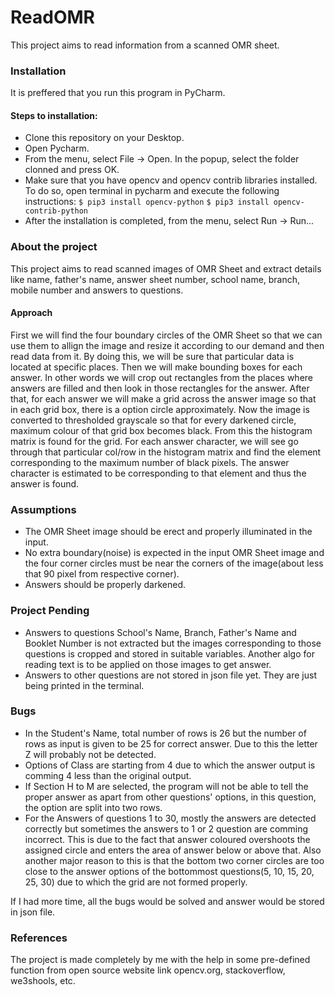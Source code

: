 # ReadOMR

This project aims to read information from a scanned OMR sheet.


### Installation

It is preffered that you run this program in  PyCharm.

#### Steps to installation:
* Clone this repository on your Desktop.
* Open Pycharm.
* From the menu, select File -> Open. In the popup, select the folder clonned and press OK. 
* Make sure that you have opencv and opencv contrib libraries installed. To do so, open terminal in pycharm and execute the following instructions:
`$ pip3 install opencv-python`
`$ pip3 install opencv-contrib-python`
* After the installation is completed, from the menu, select Run ->   Run...


### About the project

This project aims to read scanned images of OMR Sheet and extract details like name, father's name, answer sheet number, school name, branch, mobile number and answers to questions.

#### Approach

First we will find the four boundary circles of the OMR Sheet so that we can use them to allign the image and resize it according to our demand and then read data from it. By doing this, we will be sure that particular data is located at specific places.
Then we will make bounding boxes for each answer. In other words we will crop out rectangles from the places where answers are filled and then look in those rectangles for the answer.
After that, for each answer we will make a grid across the answer image so that in each grid box, there is a option circle approximately. Now the image is converted to thresholded grayscale so that for every darkened circle, maximum colour of that grid box becomes black. From this the histogram matrix is found for the grid. For each answer character, we will see go through that particular col/row in the histogram matrix and find the element corresponding to the maximum number of black pixels. The answer character is estimated to be corresponding to that element and thus the answer is found.


### Assumptions

* The OMR Sheet image should be erect and properly illuminated in the input.
* No extra boundary(noise) is expected in the input OMR Sheet image and the four corner circles must be near the corners of the image(about less that 90 pixel from respective corner).
* Answers should be properly darkened.


### Project Pending

* Answers to questions School's Name, Branch, Father's Name and Booklet Number is not extracted but the images corresponding to those questions is cropped and stored in suitable variables. Another algo for reading text is to be applied on those images to get answer.
* Answers to other questions are not stored in json file yet. They are just being printed in the terminal.


### Bugs

* In the Student's Name, total number of rows is 26 but the number of rows as input is given to be 25 for correct answer. Due to this the letter Z will probably not be detected.
* Options of Class are starting from 4 due to which the answer output is comming 4 less than the original output.
* If Section H to M are selected, the program will not be able to tell the proper answer as apart from other questions' options, in this question, the option are split into two rows.
* For the Answers of questions 1 to 30, mostly the answers are detected correctly but sometimes the answers to 1 or 2 question are comming incorrect. This is due to the fact that answer coloured overshoots the assigned circle and enters the area of answer below or above that. Also another major reason to this is that the bottom two corner circles are too close to the answer options of the bottommost questions(5, 10, 15, 20, 25, 30) due to which the grid are not formed properly.

If I had more time, all the bugs would be solved and answer would be stored in json file.

### References
The project is made completely by me with the help in some pre-defined function from open source website link opencv.org, stackoverflow, we3shools, etc.



